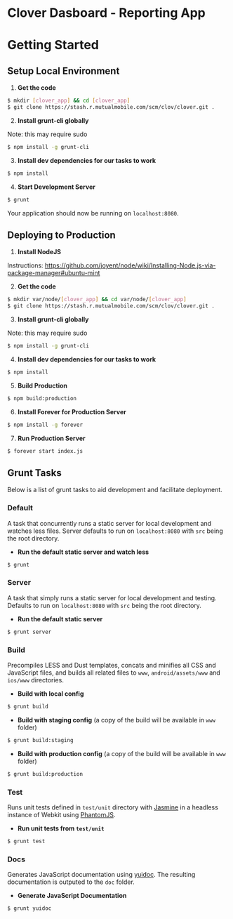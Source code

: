 Clover Dasboard - Reporting App
======

# Getting Started

## Setup Local Environment

1. __Get the code__

```bash
$ mkdir [clover_app] && cd [clover_app]
$ git clone https://stash.r.mutualmobile.com/scm/clov/clover.git .
```

2. __Install grunt-cli globally__

Note: this may require sudo

```bash
$ npm install -g grunt-cli
```

3. __Install dev dependencies for our tasks to work__

```bash
$ npm install
```

4. __Start Development Server__

```bash
$ grunt
```
Your application should now be running on `localhost:8080`.

## Deploying to Production

1. __Install NodeJS__

Instructions: https://github.com/joyent/node/wiki/Installing-Node.js-via-package-manager#ubuntu-mint

2. __Get the code__

```bash
$ mkdir var/node/[clover_app] && cd var/node/[clover_app]
$ git clone https://stash.r.mutualmobile.com/scm/clov/clover.git .
```

3. __Install grunt-cli globally__

Note: this may require sudo

```bash
$ npm install -g grunt-cli
```

4. __Install dev dependencies for our tasks to work__

```bash
$ npm install
```

5. __Build Production__

```bash
$ npm build:production
```

6. __Install Forever for Production Server__

```bash
$ npm install -g forever
```

7. __Run Production Server__

```bash
$ forever start index.js
```

## Grunt Tasks

Below is a list of grunt tasks to aid development and facilitate deployment.

### Default

A task that concurrently runs a static server for local development and watches less files. Server defaults to run on `localhost:8080` with `src` being the root directory.

- __Run the default static server and watch less__

```bash
$ grunt
```

### Server

A task that simply runs a static server for local development and testing. Defaults to run on `localhost:8080` with `src` being the root directory.

- __Run the default static server__

```bash
$ grunt server
```

### Build

Precompiles LESS and Dust templates, concats and minifies all CSS and JavaScript files, and builds all related files to `www`, `android/assets/www` and `ios/www` directories. 

- __Build with local config__

```bash
$ grunt build
```

- __Build with staging config__ (a copy of the build will be available in `www` folder)

```bash
$ grunt build:staging
```

- __Build with production config__ (a copy of the build will be available in `www` folder)

```bash
$ grunt build:production
```

### Test

Runs unit tests defined in `test/unit` directory with [Jasmine](http://pivotal.github.com/jasmine/) in a headless instance of Webkit using [PhantomJS](http://phantomjs.org/).

- __Run unit tests from `test/unit`__

```bash
$ grunt test
```

### Docs

Generates JavaScript documentation using [yuidoc](https://github.com/gruntjs/grunt-contrib-yuidoc). The resulting documentation is outputed to the `doc` folder.

- __Generate JavaScript Documentation__

```bash
$ grunt yuidoc
```